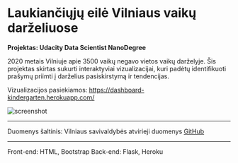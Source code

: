 # Laukiančiųjų eilė Vilniaus vaikų darželiuose
**Projektas: Udacity Data Scientist NanoDegree**


2020 metais Vilniuje apie 3500 vaikų negavo vietos vaikų darželyje. Šis projektas skirtas sukurti interaktyviai vizualizacijai, kuri padėtų identifikuoti prašymų priimti į darželius pasiskirstymą ir tendencijas.

Vizualizacijos pasiekiamos: 
https://dashboard-kindergarten.herokuapp.com/

<img alt="screenshot" src="https://github.com/rkudulis/web_dashboard_kindergarten/screenshot.png">

---

Duomenys šaltinis:
Vilniaus savivaldybės atvirieji duomenys [GitHub](https://github.com/vilnius/darzeliai.git)

---

Front-end: HTML, Bootstrap
Back-end: Flask, Heroku
